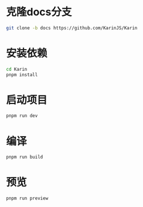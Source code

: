 # 克隆docs分支

```sh
git clone -b docs https://github.com/KarinJS/Karin
```

# 安装依赖

```sh
cd Karin
pnpm install
```

# 启动项目

```sh
pnpm run dev
```

# 编译
```sh
pnpm run build
```

# 预览
```sh
pnpm run preview
```

